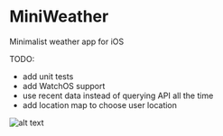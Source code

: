 # MiniWeather
Minimalist weather app for iOS

TODO:

- add unit tests
- add WatchOS support
- use recent data instead of querying API all the time
- add location map to choose user location

![alt text](https://github.com/nick130586/MiniWeather/blob/master/Screenshot.PNG)
